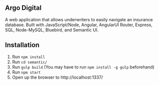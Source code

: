 ## Argo Digital

A web application that allows underwriters to easily navigate an insurance database. Built with JavaScript/Node, Angular, AngularUI Router, Express, SQL, Node-MySQL, Bluebird, and Semantic UI.

## Installation

1. Run `npm install`
2. Run `cd semantic/`
3. Run `gulp build` (You may have to run `npm install -g gulp` beforehand)
4. Run `npm start`
5. Open up the browser to http://localhost:1337/
